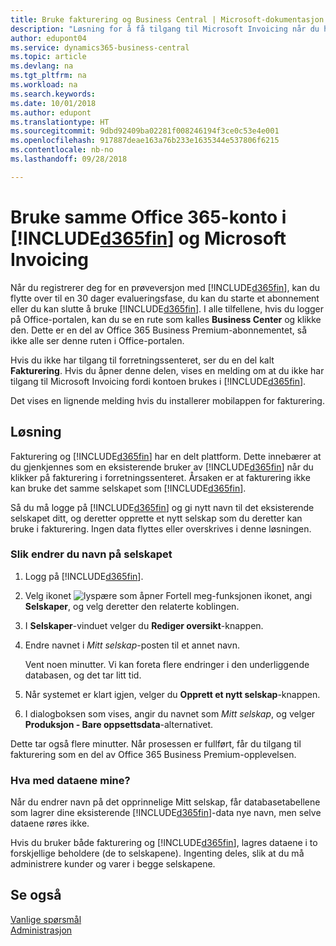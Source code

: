 ```yaml
---
title: Bruke fakturering og Business Central | Microsoft-dokumentasjon
description: "Løsning for å få tilgang til Microsoft Invoicing når du har registrert deg for Dynamics 365 Business Central."
author: edupont04
ms.service: dynamics365-business-central
ms.topic: article
ms.devlang: na
ms.tgt_pltfrm: na
ms.workload: na
ms.search.keywords: 
ms.date: 10/01/2018
ms.author: edupont
ms.translationtype: HT
ms.sourcegitcommit: 9dbd92409ba02281f008246194f3ce0c53e4e001
ms.openlocfilehash: 917887deae163a76b233e1635344e537806f6215
ms.contentlocale: nb-no
ms.lasthandoff: 09/28/2018

---
```

# <a name="using-the-same-office-365-account-in-included365finincludesd365finlongmdmd-and-microsoft-invoicing"></a>Bruke samme Office 365-konto i [!INCLUDE[d365fin](includes/d365fin_long_md.md)] og Microsoft Invoicing
Når du registrerer deg for en prøveversjon med [!INCLUDE[d365fin](includes/d365fin_md.md)], kan du flytte over til en 30 dager evalueringsfase, du kan du starte et abonnement eller du kan slutte å bruke [!INCLUDE[d365fin](includes/d365fin_md.md)]. I alle tilfellene, hvis du logger på Office-portalen, kan du se en rute som kalles **Business Center** og klikke den. Dette er en del av Office 365 Business Premium-abonnementet, så ikke alle ser denne ruten i Office-portalen.  

Hvis du ikke har tilgang til forretningssenteret, ser du en del kalt **Fakturering**. Hvis du åpner denne delen, vises en melding om at du ikke har tilgang til Microsoft Invoicing fordi kontoen brukes i [!INCLUDE[d365fin](includes/d365fin_md.md)].  

Det vises en lignende melding hvis du installerer mobilappen for fakturering.  

## <a name="workaround"></a>Løsning
Fakturering og [!INCLUDE[d365fin](includes/d365fin_md.md)] har en delt plattform. Dette innebærer at du gjenkjennes som en eksisterende bruker av [!INCLUDE[d365fin](includes/d365fin_md.md)] når du klikker på fakturering i forretningssenteret. Årsaken er at fakturering ikke kan bruke det samme selskapet som [!INCLUDE[d365fin](includes/d365fin_md.md)].  

Så du må logge på [!INCLUDE[d365fin](includes/d365fin_md.md)] og gi nytt navn til det eksisterende selskapet ditt, og deretter opprette et nytt selskap som du deretter kan bruke i fakturering. Ingen data flyttes eller overskrives i denne løsningen.

### <a name="to-rename-your-company"></a>Slik endrer du navn på selskapet
1.  Logg på [!INCLUDE[d365fin](includes/d365fin_md.md)].  
2.  Velg ikonet ![lyspære som åpner Fortell meg-funksjonen](media/ui-search/search_small.png "Fortell hva du vil gjøre") ikonet, angi **Selskaper**, og velg deretter den relaterte koblingen.  
3.  I **Selskaper**-vinduet velger du **Rediger oversikt**-knappen.  
4.  Endre navnet i *Mitt selskap*-posten til et annet navn.  

    Vent noen minutter. Vi kan foreta flere endringer i den underliggende databasen, og det tar litt tid.
5.  Når systemet er klart igjen, velger du **Opprett et nytt selskap**-knappen.  
6.  I dialogboksen som vises, angir du navnet som *Mitt selskap*, og velger **Produksjon - Bare oppsettsdata**-alternativet.  

Dette tar også flere minutter. Når prosessen er fullført, får du tilgang til fakturering som en del av Office 365 Business Premium-opplevelsen.  

### <a name="what-about-my-data"></a>Hva med dataene mine?
Når du endrer navn på det opprinnelige Mitt selskap, får databasetabellene som lagrer dine eksisterende [!INCLUDE[d365fin](includes/d365fin_md.md)]-data nye navn, men selve dataene røres ikke.  

Hvis du bruker både fakturering og [!INCLUDE[d365fin](includes/d365fin_md.md)], lagres dataene i to forskjellige beholdere (de to selskapene). Ingenting deles, slik at du må administrere kunder og varer i begge selskapene.  

## <a name="see-also"></a>Se også
[Vanlige spørsmål](across-faq.md)  
[Administrasjon](admin-setup-and-administration.md)  


